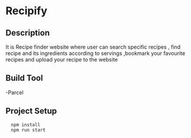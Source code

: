 # Recipify

## Description 
It is Recipe finder website where user can search specific recipes , find recipe and its ingredients according to servings ,bookmark your favourite recipes
and upload your recipe to the website

## Build Tool
-Parcel

## Project Setup
```
  npm install
  npm run start
```




  
    
 
